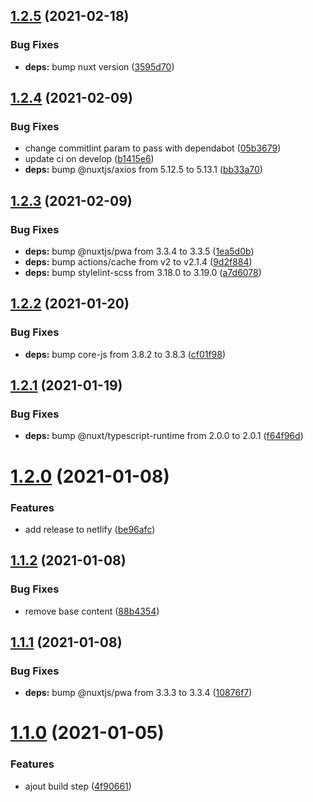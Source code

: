 ## [1.2.5](https://github.com/nkCreation/nkcreation.com/compare/v1.2.4...v1.2.5) (2021-02-18)


### Bug Fixes

* **deps:** bump nuxt version ([3595d70](https://github.com/nkCreation/nkcreation.com/commit/3595d70d9c43a444479c665d4b09c0d47d3a53ae))

## [1.2.4](https://github.com/nkCreation/nkcreation.com/compare/v1.2.3...v1.2.4) (2021-02-09)


### Bug Fixes

* change commitlint param to pass with dependabot ([05b3679](https://github.com/nkCreation/nkcreation.com/commit/05b367987002d1d2974cc9f5f73d436a19ede046))
* update ci on develop ([b1415e6](https://github.com/nkCreation/nkcreation.com/commit/b1415e6ddc05c153fd76f1d8104d6ad7afb418b7))
* **deps:** bump @nuxtjs/axios from 5.12.5 to 5.13.1 ([bb33a70](https://github.com/nkCreation/nkcreation.com/commit/bb33a70eb8047df0255fa8a14d613654c6908e72))

## [1.2.3](https://github.com/nkCreation/nkcreation.com/compare/v1.2.2...v1.2.3) (2021-02-09)


### Bug Fixes

* **deps:** bump @nuxtjs/pwa from 3.3.4 to 3.3.5 ([1ea5d0b](https://github.com/nkCreation/nkcreation.com/commit/1ea5d0b6b698ddfe7e9d12dadbfb9965540b08bc))
* **deps:** bump actions/cache from v2 to v2.1.4 ([9d2f884](https://github.com/nkCreation/nkcreation.com/commit/9d2f88466c1f68a0cd4e77ee734b3763c9001f8d))
* **deps:** bump stylelint-scss from 3.18.0 to 3.19.0 ([a7d6078](https://github.com/nkCreation/nkcreation.com/commit/a7d6078735cff17a5ec862a6e5b87751c18ecfc6))

## [1.2.2](https://github.com/nkCreation/nkcreation.com/compare/v1.2.1...v1.2.2) (2021-01-20)


### Bug Fixes

* **deps:** bump core-js from 3.8.2 to 3.8.3 ([cf01f98](https://github.com/nkCreation/nkcreation.com/commit/cf01f98e2df4df5057693e8bf96a8d91e37d4e38))

## [1.2.1](https://github.com/nkCreation/nkcreation.com/compare/v1.2.0...v1.2.1) (2021-01-19)


### Bug Fixes

* **deps:** bump @nuxt/typescript-runtime from 2.0.0 to 2.0.1 ([f64f96d](https://github.com/nkCreation/nkcreation.com/commit/f64f96dc1c5d03577174a099b68fd42d87a04e6f))

# [1.2.0](https://github.com/nkCreation/nkcreation.com/compare/v1.1.2...v1.2.0) (2021-01-08)


### Features

* add release to netlify ([be96afc](https://github.com/nkCreation/nkcreation.com/commit/be96afc68fc2f60465e1527dfaccf3eb7d043951))

## [1.1.2](https://github.com/nkCreation/nkcreation.com/compare/v1.1.1...v1.1.2) (2021-01-08)


### Bug Fixes

* remove base content ([88b4354](https://github.com/nkCreation/nkcreation.com/commit/88b43548236629b98d1cc62370bd8448dc6e3049))

## [1.1.1](https://github.com/nkCreation/nkcreation.com/compare/v1.1.0...v1.1.1) (2021-01-08)


### Bug Fixes

* **deps:** bump @nuxtjs/pwa from 3.3.3 to 3.3.4 ([10876f7](https://github.com/nkCreation/nkcreation.com/commit/10876f7ed944f0d31fd4d49f85c7416732fc429e))

# [1.1.0](https://github.com/nkCreation/nkcreation.com/compare/v1.0.0...v1.1.0) (2021-01-05)


### Features

* ajout build step ([4f90661](https://github.com/nkCreation/nkcreation.com/commit/4f9066107b71a1199fcc1e36f3cd69aca5d4e468))
